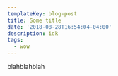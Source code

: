 ```yaml
---
templateKey: blog-post
title: Some title
date: '2018-08-28T16:54:04-04:00'
description: idk
tags:
  - wow
---
```

blahblahblah
